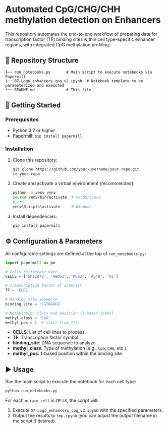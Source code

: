 # Automated CpG/CHG/CHH methylation detection on Enhancers

This repository automates the end-to-end workflow of preparing data for transcription factor (TF) binding sites within cell type–specific enhancer regions, with integrated CpG methylation profiling.

## 📁 Repository Structure

```
├── run_notebooks.py       # Main script to execute notebooks via Papermill
├── 07-Logo_enhancers_cpg_v2.ipynb  # Notebook template to be parameterized and executed
└── README.md              # This file
```

## 🚀 Getting Started

### Prerequisites

* Python 3.7 or higher
* [Papermill](https://papermill.readthedocs.io/): `pip install papermill`

### Installation

1. Clone this repository:

   ```bash
   git clone https://github.com/your-username/your-repo.git
   cd your-repo
   ```
2. Create and activate a virtual environment (recommended):

   ```bash
   python -m venv venv
   source venv/bin/activate  # macOS/Linux
   # or
   venv\Scripts\activate     # Windows
   ```
3. Install dependencies:

   ```bash
   pip install papermill
   ```

## ⚙️ Configuration & Parameters

All configurable settings are defined at the top of `run_notebooks.py`:

```python
import papermill as pm

# Cells to iterate over
CELLS = ['GM12878', 'HepG2', 'K562', 'A549', 'H1']

# Transcription factor of interest
TF = 'EGR1'

# Binding site sequence
binding_site = 'CGTGGGCG'

# Methylation class and position (1-based index)
methyl_class = 'CpG'
methyl_pos = 1  # start from 1!!!
```

* **CELLS**: List of cell lines to process.
* **TF**: Transcription factor symbol.
* **binding\_site**: DNA sequence to analyze.
* **methyl\_class**: Type of methylation (e.g., `CpG`, `CHG`, etc.).
* **methyl\_pos**: 1-based position within the binding site.

## ▶️ Usage

Run the main script to execute the notebook for each cell type:

```bash
python run_notebooks.py
```

For each `origin_cell` in `CELLS`, the script will:

1. Execute `07-Logo_enhancers_cpg_v2.ipynb` with the specified parameters.
2. Output the results to `tmp.ipynb` (you can adjust the output filename in the script if desired).

